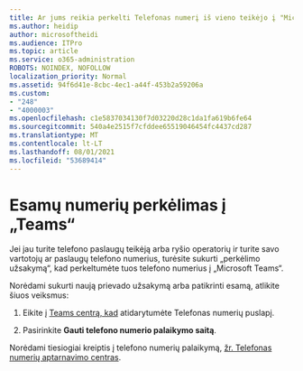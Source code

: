 ```yaml
---
title: Ar jums reikia perkelti Telefonas numerį iš vieno teikėjo į "Microsoft"?
ms.author: heidip
author: microsoftheidi
ms.audience: ITPro
ms.topic: article
ms.service: o365-administration
ROBOTS: NOINDEX, NOFOLLOW
localization_priority: Normal
ms.assetid: 94f6d41e-8cbc-4ec1-a44f-453b2a59206a
ms.custom:
- "248"
- "4000003"
ms.openlocfilehash: c1e5837034130f7d03220d28c1da1fa619b6fe64
ms.sourcegitcommit: 540a4e2515f7cfddee65519046454fc4437cd287
ms.translationtype: MT
ms.contentlocale: lt-LT
ms.lasthandoff: 08/01/2021
ms.locfileid: "53689414"
---
```

# <a name="port-existing-numbers-to-teams"></a>Esamų numerių perkėlimas į „Teams“

Jei jau turite telefono paslaugų teikėją arba ryšio operatorių ir turite savo vartotojų ar paslaugų telefono numerius, turėsite sukurti „perkėlimo užsakymą“, kad perkeltumėte tuos telefono numerius į „Microsoft Teams“.  

Norėdami sukurti naują prievado užsakymą arba patikrinti esamą, atlikite šiuos veiksmus: 

1. Eikite į [Teams centrą, kad](https://admin.teams.microsoft.com/phone-numbers) atidarytumėte Telefonas numerių puslapį. 

1. Pasirinkite **Gauti telefono numerio palaikymo saitą**. 

Norėdami tiesiogiai kreiptis į telefono numerių palaikymą, [žr. Telefonas numerių aptarnavimo centras](https://pstnsd.powerappsportals.com/).  